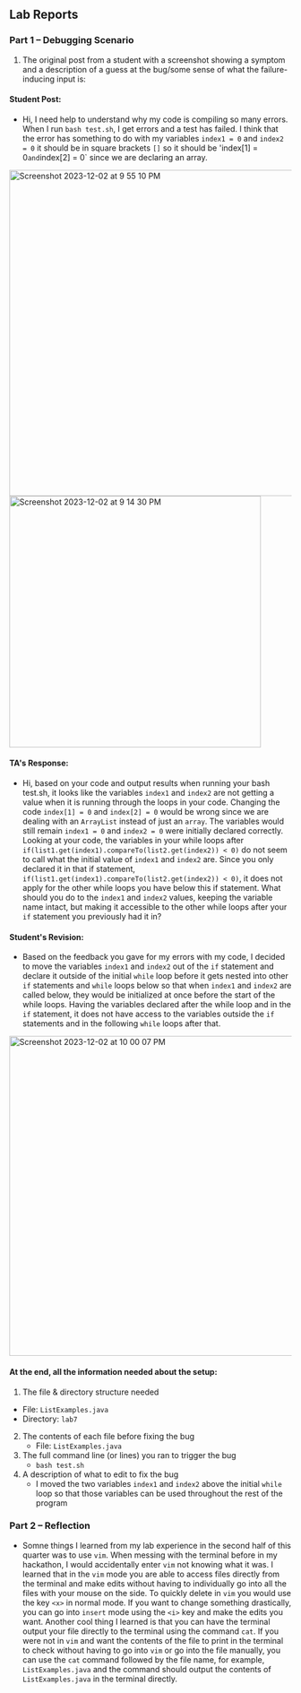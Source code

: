 ## Lab Reports

### Part 1 – Debugging Scenario

1. The original post from a student with a screenshot showing a symptom and a description of a guess at the bug/some sense of what the failure-inducing input is:

#### Student Post:
- Hi, I need help to understand why my code is compiling so many errors. When I run `bash test.sh`, I get errors and a test has failed. I think that the error has something to do with my variables `index1 = 0` and `index2 = 0` it should be in square brackets `[]` so it should be 'index[1] = 0` and `index[2] = 0` since we are declaring an array. 

<img width="582" alt="Screenshot 2023-12-02 at 9 55 10 PM" src="https://github.com/jasmine-le29/cse15l-lab-reports/assets/116687332/372f59c7-6c3f-4ee0-8b28-a8780de011f9">

<img width="449" alt="Screenshot 2023-12-02 at 9 14 30 PM" src="https://github.com/jasmine-le29/cse15l-lab-reports/assets/116687332/f36020be-89bf-4d2d-a46a-dc8e04850e6a">

#### TA's Response:
- Hi, based on your code and output results when running your bash test.sh, it looks like the variables `index1` and `index2` are not getting a value when it is running through the loops in your code. Changing the code `index[1] = 0` and `index[2] = 0` would be wrong since we are dealing with an `ArrayList` instead of just an `array`. The variables would still remain `index1 = 0` and `index2 = 0` were initially declared correctly. Looking at your code, the variables in your while loops after ``if(list1.get(index1).compareTo(list2.get(index2)) < 0)`` do not seem to call what the initial value of `index1` and `index2` are. Since you only declared it in that if statement, ``if(list1.get(index1).compareTo(list2.get(index2)) < 0)``, it does not apply for the other while loops you have below this if statement. What should you do to the `index1` and `index2` values, keeping the variable name intact, but making it accessible to the other while loops after your `if` statement you previously had it in?

#### Student's Revision:
- Based on the feedback you gave for my errors with my code, I decided to move the variables `index1` and `index2` out of the `if` statement and declare it outside of the initial `while` loop before it gets nested into other `if` statements and `while` loops below so that when `index1` and `index2` are called below, they would be initialized at once before the start of the while loops. Having the variables declared after the while loop and in the `if` statement, it does not have access to the variables outside the `if` statements and in the following `while` loops after that.

<img width="571" alt="Screenshot 2023-12-02 at 10 00 07 PM" src="https://github.com/jasmine-le29/cse15l-lab-reports/assets/116687332/1a125fcf-3784-446f-b68d-1674d7d0f4ec">

#### At the end, all the information needed about the setup:
1.  The file & directory structure needed
   - File: `ListExamples.java`
   - Directory: `lab7`
2.  The contents of each file before fixing the bug
    - File: `ListExamples.java`
4.  The full command line (or lines) you ran to trigger the bug
    - `bash test.sh`
5.  A description of what to edit to fix the bug
    - I moved the two variables `index1` and `index2` above the initial `while` loop so that those variables can be used throughout the rest of the program

### Part 2 – Reflection
- Somne things I learned from my lab experience in the second half of this quarter was to use `vim`. When messing with the terminal before in my hackathon, I would accidentally enter `vim` not knowing what it was. I learned that in the `vim` mode you are able to access files directly from the terminal and make edits without having to individually go into all the files with your mouse on the side. To quickly delete in `vim` you would use the key `<x>` in normal mode. If you want to change something drastically, you can go into `insert` mode using the `<i>` key and make the edits you want. Another cool thing I learned is that you can have the terminal output your file directly to the terminal using the command `cat`. If you were not in `vim` and want the contents of the file to print in the terminal to check without having to go into `vim` or go into the file manually, you can use the `cat` command followed by the file name, for example, `ListExamples.java` and the command should output the contents of `ListExamples.java` in the terminal directly.
